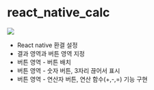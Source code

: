# react_native_calc

![](https://velog.velcdn.com/images/anjigu/post/89e0a19f-a405-4c3f-9824-c52d28af598c/image.png)

* React native 환결 설정
* 결과 영역과 버튼 영역 지정
* 버튼 영역 - 버튼 배치
* 버튼 영역 - 숫자 버튼, 3자리 끊어서 표시
* 버튼 영역 - 연산자 버튼, 연산 함수(+,-,=) 기능 구현
